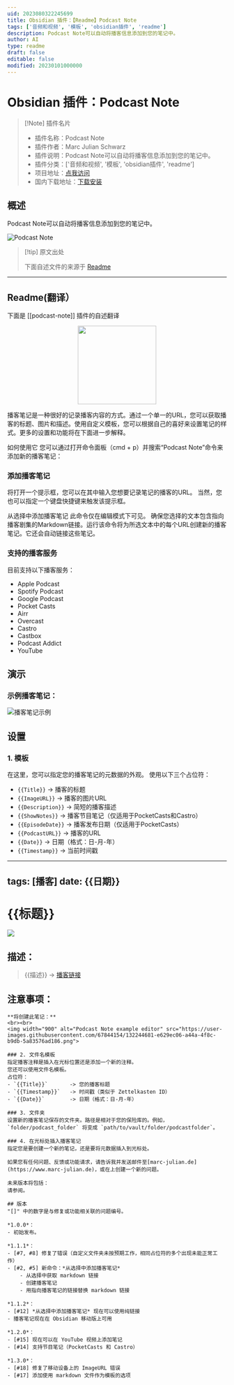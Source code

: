 ```yaml
---
uid: 2023080322245699
title: Obsidian 插件：【Readme】Podcast Note
tags: ['音频和视频', '模板', 'obsidian插件', 'readme']
description: Podcast Note可以自动将播客信息添加到您的笔记中。
author: AI
type: readme
draft: false
editable: false
modified: 20230101000000
---
```


# Obsidian 插件：Podcast Note

> [!Note] 插件名片
> - 插件名称：Podcast Note
> - 插件作者：Marc Julian Schwarz
> - 插件说明：Podcast Note可以自动将播客信息添加到您的笔记中。
> - 插件分类：['音频和视频', '模板', 'obsidian插件', 'readme']
> - 项目地址：[点我访问](https://github.com/marcjulianschwarz/obsidian-podcast-note)
> - 国内下载地址：[下载安装](https://pkmer.cn/products/plugin/pluginMarket/?podcast-note)

## 概述

Podcast Note可以自动将播客信息添加到您的笔记中。

![Podcast Note](https://cdn.pkmer.cn/covers/podcast-note.png!pkmer)

> [!tip] 原文出处
> 
>下面自述文件的来源于 [Readme](https://ghproxy.net/https://raw.githubusercontent.com/marcjulianschwarz/obsidian-podcast-note/main/README.md)
> 

---

## Readme(翻译）

下面是 [[podcast-note]] 插件的自述翻译


<p align="center">
<img width="180" src="https://user-images.githubusercontent.com/67844154/159135750-7bfb6623-ba92-4344-9426-8a43ed2de379.png">
</p>
播客笔记是一种很好的记录播客内容的方式。通过一个单一的URL，您可以获取播客的标题、图片和描述。使用自定义模板，您可以根据自己的喜好来设置笔记的样式。更多的设置和功能将在下面进一步解释。

如何使用它
您可以通过打开命令面板（cmd + p）并搜索“Podcast Note”命令来添加新的播客笔记：

### 添加播客笔记
将打开一个提示框，您可以在其中输入您想要记录笔记的播客的URL。
当然，您也可以指定一个键盘快捷键来触发该提示框。

从选择中添加播客笔记
此命令仅在编辑模式下可见。
确保您选择的文本包含指向播客剧集的Markdown链接。运行该命令将为所选文本中的每个URL创建新的播客笔记。它还会自动链接这些笔记。

### 支持的播客服务
目前支持以下播客服务：
- Apple Podcast
- Spotify Podcast
- Google Podcast
- Pocket Casts
- Airr
- Overcast
- Castro
- Castbox
- Podcast Addict
- YouTube

## 演示

### 示例播客笔记：

![播客笔记示例](https://user-images.githubusercontent.com/67844154/131222181-e9a52afa-fee2-4eff-83e1-f03deb633df3.png)

## 设置

### 1. 模板
在这里，您可以指定您的播客笔记的元数据的外观。
使用以下三个占位符：
- `{{Title}}`       -> 播客的标题
- `{{ImageURL}}`    -> 播客的图片URL
- `{{Description}}` -> 简短的播客描述
- `{{ShowNotes}}`   -> 播客节目笔记（仅适用于PocketCasts和Castro）
- `{{EpisodeDate}}` -> 播客发布日期（仅适用于PocketCasts）
- `{{PodcastURL}}`  -> 播客的URL
- `{{Date}}`        -> 日期（格式：日-月-年）
- `{{Timestamp}}`   -> 当前时间戳

---
tags: [播客]
date: {{日期}}
---

# {{标题}}
![]({{图片URL}})

## 描述：
> {{描述}}
-> [播客链接]({{播客链接}})

## 注意事项：
```
**将创建此笔记：**
<br><br>
<img width="900" alt="Podcast Note example editor" src="https://user-images.githubusercontent.com/67844154/132244681-e629ec06-a44a-4f8c-b9db-5a83576ad186.png">

### 2. 文件名模板
指定播客注释是插入在光标位置还是添加一个新的注释。
您还可以使用文件名模板。
占位符：
- `{{Title}}`       -> 您的播客标题
- `{{Timestamp}}`   -> 时间戳（类似于 Zettelkasten ID）
- `{{Date}}`        -> 日期（格式：日-月-年）

### 3. 文件夹
设置新的播客笔记保存的文件夹。路径是相对于您的保险库的。例如，`folder/podcast_folder` 将变成 `path/to/vault/folder/podcastfolder`。

### 4. 在光标处插入播客笔记
指定您是要创建一个新的笔记，还是要将元数据插入到光标处。

如果您有任何问题、反馈或功能请求，请告诉我并发送邮件至[marc-julian.de](https://www.marc-julian.de)，或在上创建一个新的问题。

未来版本将包括：
请参阅。

## 版本
"[]" 中的数字是与修复或功能相关联的问题编号。

*1.0.0*：
- 初始发布。

*1.1.1*：
- [#7, #8] 修复了错误（自定义文件夹未按预期工作，相同占位符的多个出现未能正常工作）
- [#2, #5] 新命令：*从选择中添加播客笔记*
    - 从选择中获取 markdown 链接
    - 创建播客笔记
    - 用指向播客笔记的链接替换 markdown 链接

*1.1.2*：
- [#12] *从选择中添加播客笔记* 现在可以使用纯链接
- 播客笔记现在在 Obsidian 移动版上可用

*1.2.0*：
- [#15] 现在可以在 YouTube 视频上添加笔记
- [#14] 支持节目笔记（PocketCasts 和 Castro）

*1.3.0*：
- [#18] 修复了移动设备上的 ImageURL 错误
- [#17] 添加使用 markdown 文件作为模板的选项



